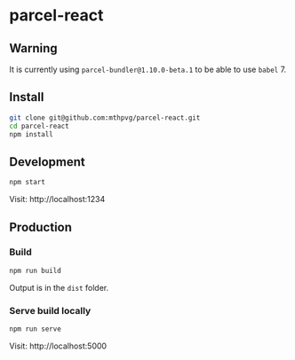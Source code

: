 # parcel-react

## Warning
It is currently using `parcel-bundler@1.10.0-beta.1` to be able to use `babel` 7.

## Install
```bash
git clone git@github.com:mthpvg/parcel-react.git
cd parcel-react
npm install
```

## Development
```bash
npm start
```
Visit: http://localhost:1234

## Production

### Build
```bash
npm run build
```
Output is in the `dist` folder.

### Serve build locally
```bash
npm run serve
```
Visit: http://localhost:5000
